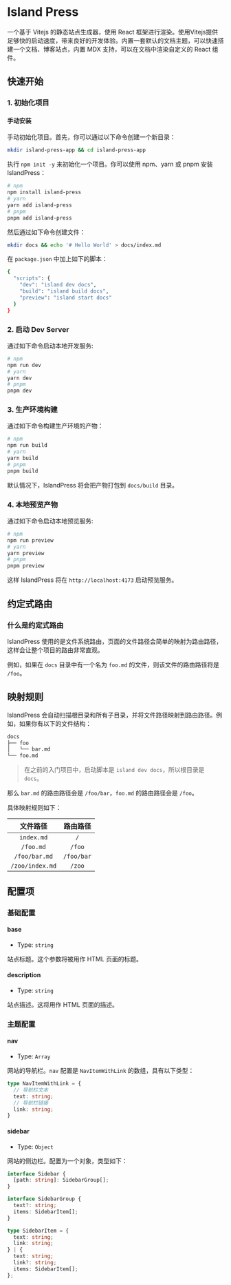 # Island Press

一个基于 Vitejs 的静态站点生成器，使用 React 框架进行渲染。使用Vitejs提供足够快的启动速度，带来良好的开发体验。内置一套默认的文档主题，可以快速搭建一个文档、博客站点，内置 MDX 支持，可以在文档中渲染自定义的 React 组件。

## 快速开始

### 1. 初始化项目

#### 手动安装

手动初始化项目。首先，你可以通过以下命令创建一个新目录：

```bash
mkdir island-press-app && cd island-press-app
```

执行 `npm init -y` 来初始化一个项目。你可以使用 npm、yarn 或 pnpm 安装 IslandPress：

```bash
# npm
npm install island-press
# yarn
yarn add island-press
# pnpm
pnpm add island-press
```

然后通过如下命令创建文件：

```bash
mkdir docs && echo '# Hello World' > docs/index.md
```

在 `package.json` 中加上如下的脚本：

```bash
{
  "scripts": {
    "dev": "island dev docs",
    "build": "island build docs",
    "preview": "island start docs"
  }
}
```

### 2. 启动 Dev Server

通过如下命令启动本地开发服务:

```bash
# npm
npm run dev
# yarn
yarn dev
# pnpm
pnpm dev
```

### 3. 生产环境构建

通过如下命令构建生产环境的产物：

```bash
# npm
npm run build
# yarn
yarn build
# pnpm
pnpm build
```

默认情况下，IslandPress  将会把产物打包到 `docs/build` 目录。

### 4. 本地预览产物

通过如下命令启动本地预览服务:

```bash
# npm
npm run preview
# yarn
yarn preview
# pnpm
pnpm preview
```

这样 IslandPress 将在 `http://localhost:4173` 启动预览服务。

## 约定式路由

### 什么是约定式路由

IslandPress 使用的是文件系统路由，页面的文件路径会简单的映射为路由路径，这样会让整个项目的路由非常直观。

例如，如果在 `docs` 目录中有一个名为 `foo.md` 的文件，则该文件的路由路径将是 `/foo`。

## 映射规则

IslandPress  会自动扫描根目录和所有子目录，并将文件路径映射到路由路径。例如，如果你有以下的文件结构：

```bash
docs
├── foo
│   └── bar.md
└── foo.md
```

> 在之前的入门项目中，启动脚本是 `island dev docs`，所以根目录是 `docs`。

那么 `bar.md` 的路由路径会是 `/foo/bar`，`foo.md` 的路由路径会是 `/foo`。

具体映射规则如下：

|    文件路径     |  路由路径  |
| :-------------: | :--------: |
|   `index.md`    |    `/`     |
|    `/foo.md`    |   `/foo`   |
|  `/foo/bar.md`  | `/foo/bar` |
| `/zoo/index.md` |   `/zoo`   |

## 配置项

### 基础配置

#### base

- Type: `string`

站点标题。这个参数将被用作 HTML 页面的标题。

#### description

- Type: `string`

站点描述。这将用作 HTML 页面的描述。

### 主题配置

#### nav

- Type: `Array`

网站的导航栏。`nav` 配置是 `NavItemWithLink` 的数组，具有以下类型：

```typescript
type NavItemWithLink = {
  // 导航栏文本
  text: string;
  // 导航栏链接
  link: string;
}
```

#### sidebar

- Type: `Object`

网站的侧边栏。配置为一个对象，类型如下：

```typescript
interface Sidebar {
  [path: string]: SidebarGroup[];
}

interface SidebarGroup {
  text?: string;
  items: SidebarItem[];
}

type SidebarItem = {
  text: string;
  link: string;
} | {
  text: string;
  link?: string;
  items: SidebarItem[];
};
```